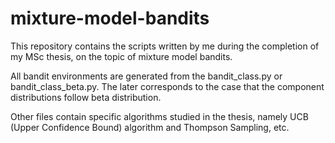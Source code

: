 # mixture-model-bandits
This repository contains the scripts written by me during the completion of my MSc thesis, on the topic of mixture model bandits.

All bandit environments are generated from the bandit_class.py or bandit_class_beta.py. The later corresponds to the case that the component distributions follow beta distribution.

Other files contain specific algorithms studied in the thesis, namely UCB (Upper Confidence Bound) algorithm and Thompson Sampling, etc.
